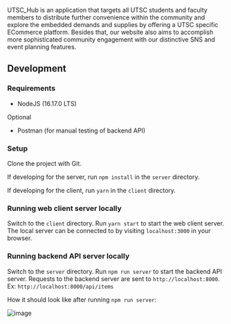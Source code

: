 UTSC_Hub is an application that targets all UTSC students and faculty members to distribute further convenience within the community and explore the embedded demands and supplies by offering a UTSC specific ECommerce platform. Besides that, our website also aims to accomplish more sophisticated community engagement with our distinctive SNS and event planning features. 


 ## Development



 ### Requirements

 - NodeJS (16.17.0 LTS)
 
 Optional
 - Postman (for manual testing of backend API)

 ### Setup

 Clone the project with Git.

 If developing for the server, run `npm install` in the `server` directory. 

 If developing for the client, run `yarn` in the `client` directory.


 ### Running web client server locally

 Switch to the `client` directory. Run `yarn start` to start the web client server. The local server can be connected to by visiting `localhost:3000` in your browser.

 ### Running backend API server locally

 Switch to the `server` directory. Run `npm run server` to start the backend API server. Requests to the backend server are sent to `http://localhost:8000`. Ex: `http://localhost:8000/api/items`

 How it should look like after running `npm run server`:

 ![image](https://user-images.githubusercontent.com/69706702/192059643-aab9938c-783b-497e-b19f-4291653a4cec.png)
